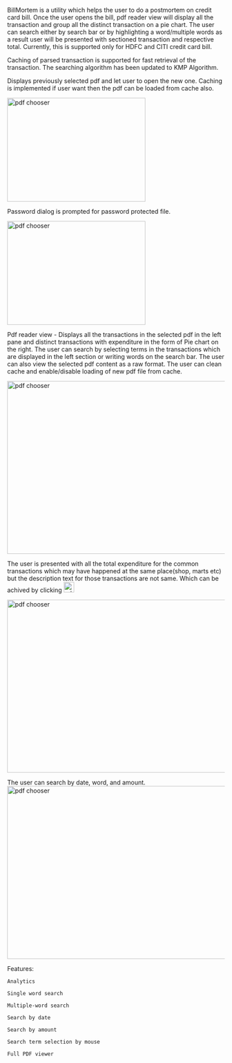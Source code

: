 BillMortem is a utility which helps the user to do a postmortem on credit card bill. Once the user opens the bill, pdf reader view will display all the transaction and group all the distinct transaction on a pie chart. The user can search either by search bar or by highlighting a word/multiple words as a result user will be presented with sectioned transaction and respective total.
Currently, this is supported only for HDFC and CITI credit card bill.

Caching of parsed transaction is supported for fast retrieval of the transaction. The searching algorithm has been updated to KMP Algorithm. 

Displays previously selected pdf and let user to open the new one. Caching is implemented if user want then the pdf can be loaded from cache also.

<img src="https://github.com/pradeepxpankaj/BillMortem/blob/master/src/main/res/1.png" alt="pdf chooser" width="320px" height="240px">

Password dialog is prompted for password protected file.

<img src="https://github.com/pradeepxpankaj/BillMortem/blob/master/src/main/res/2.png" alt="pdf chooser" width="320px" height="240px">

Pdf reader view - Displays all the transactions in the selected pdf in the left pane and distinct transactions with expenditure in the form of Pie chart on the right. The user can search by selecting terms in the transactions which are displayed in the left section or writing words on the search bar. The user can also view the selected pdf content as a raw format. The user can clean cache and enable/disable loading of new pdf file from cache.

<img src="https://github.com/pradeepxpankaj/BillMortem/blob/master/src/main/res/3.png" alt="pdf chooser" width="600px" height="400px">

The user is presented with all the total expenditure for the common transactions which may have happened at the same place(shop, marts etc) but the description text for those transactions are not same. Which can be achived by clicking <img src="https://github.com/pradeepxpankaj/BillMortem/blob/master/src/main/res/img_analytics.png" alt="pdf chooser" width="24px" height="24px">

<img src="https://github.com/pradeepxpankaj/BillMortem/blob/master/src/main/res/4.png" alt="pdf chooser" width="600px" height="400px">

The user can search by date, word, and amount.
<img src="https://github.com/pradeepxpankaj/BillMortem/blob/master/src/main/res/5.png" alt="pdf chooser" width="600px" height="400px">

Features:

    Analytics

    Single word search

    Multiple-word search

    Search by date

    Search by amount

    Search term selection by mouse

    Full PDF viewer
